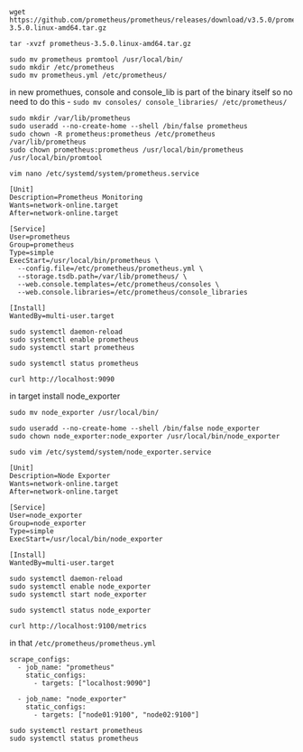 ```
wget https://github.com/prometheus/prometheus/releases/download/v3.5.0/prometheus-3.5.0.linux-amd64.tar.gz
```

```
tar -xvzf prometheus-3.5.0.linux-amd64.tar.gz
```
```
sudo mv prometheus promtool /usr/local/bin/
sudo mkdir /etc/prometheus
sudo mv prometheus.yml /etc/prometheus/
```

in new promethues, console and console_lib is part of the binary itself so no need to do this - 
`sudo mv consoles/ console_libraries/ /etc/prometheus/`

```
sudo mkdir /var/lib/prometheus
sudo useradd --no-create-home --shell /bin/false prometheus
sudo chown -R prometheus:prometheus /etc/prometheus /var/lib/prometheus
sudo chown prometheus:prometheus /usr/local/bin/prometheus /usr/local/bin/promtool
```

```
vim nano /etc/systemd/system/prometheus.service
```
```
[Unit]
Description=Prometheus Monitoring
Wants=network-online.target
After=network-online.target

[Service]
User=prometheus
Group=prometheus
Type=simple
ExecStart=/usr/local/bin/prometheus \
  --config.file=/etc/prometheus/prometheus.yml \
  --storage.tsdb.path=/var/lib/prometheus/ \
  --web.console.templates=/etc/prometheus/consoles \
  --web.console.libraries=/etc/prometheus/console_libraries

[Install]
WantedBy=multi-user.target
```

```
sudo systemctl daemon-reload
sudo systemctl enable prometheus
sudo systemctl start prometheus
```

```
sudo systemctl status prometheus
```

```
curl http://localhost:9090
```

in target install node_exporter 

```
sudo mv node_exporter /usr/local/bin/
```
```
sudo useradd --no-create-home --shell /bin/false node_exporter
sudo chown node_exporter:node_exporter /usr/local/bin/node_exporter
```
```
sudo vim /etc/systemd/system/node_exporter.service
```
```
[Unit]
Description=Node Exporter
Wants=network-online.target
After=network-online.target

[Service]
User=node_exporter
Group=node_exporter
Type=simple
ExecStart=/usr/local/bin/node_exporter

[Install]
WantedBy=multi-user.target
```
```
sudo systemctl daemon-reload
sudo systemctl enable node_exporter
sudo systemctl start node_exporter
```
```
sudo systemctl status node_exporter
```
```
curl http://localhost:9100/metrics
```

in that `/etc/prometheus/prometheus.yml`

```
scrape_configs:
  - job_name: "prometheus"
    static_configs:
      - targets: ["localhost:9090"]

  - job_name: "node_exporter"
    static_configs:
      - targets: ["node01:9100", "node02:9100"]
```

```
sudo systemctl restart prometheus
sudo systemctl status prometheus
```

